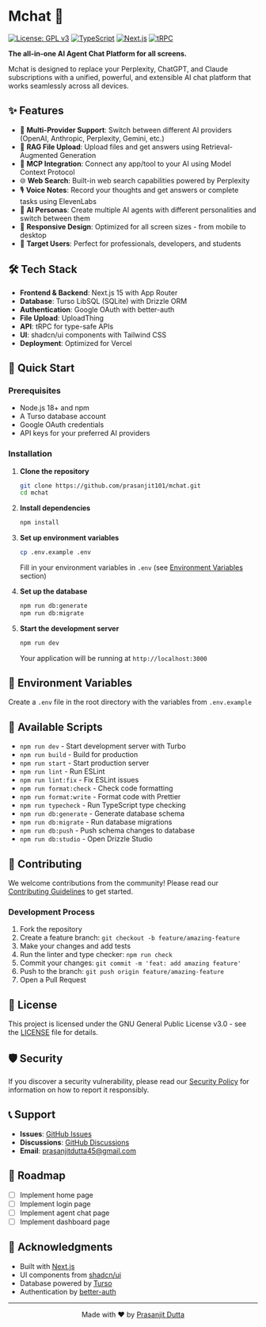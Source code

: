 # Mchat 🤖

[![License: GPL v3](https://img.shields.io/badge/License-GPLv3-blue.svg)](https://www.gnu.org/licenses/gpl-3.0)
[![TypeScript](https://img.shields.io/badge/TypeScript-007ACC?logo=typescript&logoColor=white)](https://www.typescriptlang.org/)
[![Next.js](https://img.shields.io/badge/Next.js-000000?logo=next.js&logoColor=white)](https://nextjs.org/)
[![tRPC](https://img.shields.io/badge/tRPC-398CCB?logo=trpc&logoColor=white)](https://trpc.io/)

**The all-in-one AI Agent Chat Platform for all screens.**

Mchat is designed to replace your Perplexity, ChatGPT, and Claude subscriptions with a unified, powerful, and extensible AI chat platform that works seamlessly across all devices.

## ✨ Features

- 🔄 **Multi-Provider Support**: Switch between different AI providers (OpenAI, Anthropic, Perplexity, Gemini, etc.)
- 📁 **RAG File Upload**: Upload files and get answers using Retrieval-Augmented Generation
- 🔌 **MCP Integration**: Connect any app/tool to your AI using Model Context Protocol
- 🌐 **Web Search**: Built-in web search capabilities powered by Perplexity
- 🎙️ **Voice Notes**: Record your thoughts and get answers or complete tasks using ElevenLabs
- 👥 **AI Personas**: Create multiple AI agents with different personalities and switch between them
- 📱 **Responsive Design**: Optimized for all screen sizes - from mobile to desktop
- 🎯 **Target Users**: Perfect for professionals, developers, and students

## 🛠️ Tech Stack

- **Frontend & Backend**: Next.js 15 with App Router
- **Database**: Turso LibSQL (SQLite) with Drizzle ORM
- **Authentication**: Google OAuth with better-auth
- **File Upload**: UploadThing
- **API**: tRPC for type-safe APIs
- **UI**: shadcn/ui components with Tailwind CSS
- **Deployment**: Optimized for Vercel

## 🚀 Quick Start

### Prerequisites

- Node.js 18+ and npm
- A Turso database account
- Google OAuth credentials
- API keys for your preferred AI providers

### Installation

1. **Clone the repository**
   ```bash
   git clone https://github.com/prasanjit101/mchat.git
   cd mchat
   ```

2. **Install dependencies**
   ```bash
   npm install
   ```

3. **Set up environment variables**
   ```bash
   cp .env.example .env
   ```
   
   Fill in your environment variables in `.env` (see [Environment Variables](#environment-variables) section)

4. **Set up the database**
   ```bash
   npm run db:generate
   npm run db:migrate
   ```

5. **Start the development server**
   ```bash
   npm run dev
   ```

   Your application will be running at `http://localhost:3000`

## 🔧 Environment Variables

Create a `.env` file in the root directory with the variables from `.env.example`

## 📜 Available Scripts

- `npm run dev` - Start development server with Turbo
- `npm run build` - Build for production
- `npm run start` - Start production server
- `npm run lint` - Run ESLint
- `npm run lint:fix` - Fix ESLint issues
- `npm run format:check` - Check code formatting
- `npm run format:write` - Format code with Prettier
- `npm run typecheck` - Run TypeScript type checking
- `npm run db:generate` - Generate database schema
- `npm run db:migrate` - Run database migrations
- `npm run db:push` - Push schema changes to database
- `npm run db:studio` - Open Drizzle Studio

## 🤝 Contributing

We welcome contributions from the community! Please read our [Contributing Guidelines](CONTRIBUTING.md) to get started.

### Development Process

1. Fork the repository
2. Create a feature branch: `git checkout -b feature/amazing-feature`
3. Make your changes and add tests
4. Run the linter and type checker: `npm run check`
5. Commit your changes: `git commit -m 'feat: add amazing feature'`
6. Push to the branch: `git push origin feature/amazing-feature`
7. Open a Pull Request

## 📄 License

This project is licensed under the GNU General Public License v3.0 - see the [LICENSE](LICENSE) file for details.

## 🛡️ Security

If you discover a security vulnerability, please read our [Security Policy](SECURITY.md) for information on how to report it responsibly.

## 📞 Support

- **Issues**: [GitHub Issues](https://github.com/prasanjit101/mchat/issues)
- **Discussions**: [GitHub Discussions](https://github.com/prasanjit101/mchat/discussions)
- **Email**: prasanjitdutta45@gmail.com

## 🎯 Roadmap

- [ ] Implement home page
- [ ] Implement login page
- [ ] Implement agent chat page
- [ ] Implement dashboard page

## 🙏 Acknowledgments

- Built with [Next.js](https://nextjs.org/)
- UI components from [shadcn/ui](https://ui.shadcn.com/)
- Database powered by [Turso](https://turso.tech/)
- Authentication by [better-auth](https://better-auth.com/)

---

<div align="center">
  Made with ❤️ by <a href="https://github.com/prasanjit101">Prasanjit Dutta</a>
</div>

